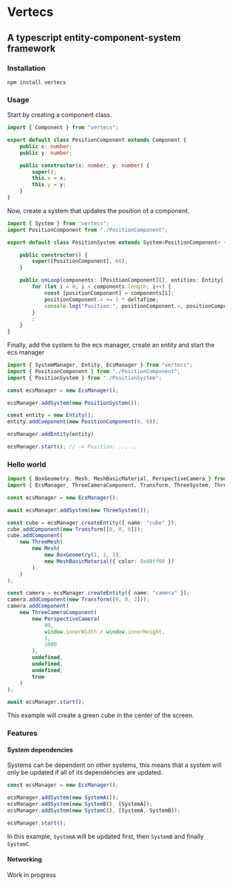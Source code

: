 # Vertecs

## A typescript entity-component-system framework

### Installation

    npm install vertecs

### Usage

Start by creating a component class.

```typescript
import { Component } from "vertecs";

export default class PositionComponent extends Component {
    public x: number;
    public y: number;

    public constructor(x: number, y: number) {
        super();
        this.x = x;
        this.y = y;
    }
}
```

Now, create a system that updates the position of a component.

```typescript
import { System } from "vertecs";
import PositionComponent from "./PositionComponent";

export default class PositionSystem extends System<PositionComponent> {

    public constructor() {
        super([PositionComponent], 60);
    }

    public onLoop(components: [PositionComponent][], entities: Entity[], deltaTime: number) {
        for (let i = 0; i < components.length; i++) {
            const [positionComponent] = components[i];
            positionComponent.x += 1 * deltaTime;
            console.log("Position:", positionComponent.x, positionComponent.y);
        }
        ;
    }
}
```

Finally, add the system to the ecs manager, create an entity and start the ecs manager

```typescript
import { SystemManager, Entity, EcsManager } from "vertecs";
import { PositionComponent } from "./PositionComponent";
import { PositionSystem } from "./PositionSystem";

const ecsManager = new EcsManager();

ecsManager.addSystem(new PositionSystem());

const entity = new Entity();
entity.addComponent(new PositionComponent(0, 0));

ecsManager.addEntity(entity)

ecsManager.start(); // -> Position: .., ..
```

### Hello world

```typescript
import { BoxGeometry, Mesh, MeshBasicMaterial, PerspectiveCamera } from "three";
import { EcsManager, ThreeCameraComponent, Transform, ThreeSystem, ThreeMesh } from "vertecs";

const ecsManager = new EcsManager();

await ecsManager.addSystem(new ThreeSystem());

const cube = ecsManager.createEntity({ name: "cube" });
cube.addComponent(new Transform([0, 0, 0]));
cube.addComponent(
    new ThreeMesh(
        new Mesh(
            new BoxGeometry(1, 1, 1),
            new MeshBasicMaterial({ color: 0x00ff00 })
        )
    )
);

const camera = ecsManager.createEntity({ name: "camera" });
camera.addComponent(new Transform([0, 0, 2]));
camera.addComponent(
    new ThreeCameraComponent(
        new PerspectiveCamera(
            90,
            window.innerWidth / window.innerHeight,
            1,
            1000
        ),
        undefined,
        undefined,
        undefined,
        true
    )
);

await ecsManager.start();
```

This example will create a green cube in the center of the screen.

### Features

#### System dependencies

Systems can be dependent on other systems, this means that a system will only be updated if all of its dependencies are updated.

```typescript
const ecsManager = new EcsManager();

ecsManager.addSystem(new SystemA());
ecsManager.addSystem(new SystemB(), [SystemA]);
ecsManager.addSystem(new SystemC(), [SystemA, SystemB]);

ecsManager.start();
```

In this example, `SystemA` will be updated first, then `SystemB` and finally `SystemC`.

#### Networking

Work in progress
